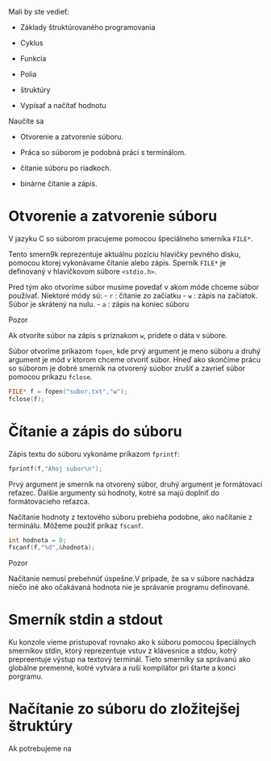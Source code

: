 Mali by ste vedieť:

  - Základy štruktúrovaného programovania

  - Cyklus

  - Funkcia

  - Polia

  - štruktúry

  - Vypísať a načítať hodnotu

<div class="note">

<div class="title">

Naučíte sa

</div>

  - Otvorenie a zatvorenie súboru.

  - Práca so súborom je podobná práci s terminálom.

  - čítanie súboru po riadkoch.

  - binárne čítanie a zápis.

</div>

# Otvorenie a zatvorenie súboru

V jazyku C so súborom pracujeme pomocou špeciálneho smerníka `FILE*`.

Tento smern9k reprezentuje aktuálnu pozíciu hlavičky pevného disku,
pomocou ktorej vykonávame čítanie alebo zápis. Sperník `FILE*` je
definovaný v hlavičkovom súbore `<stdio.h>`.

Pred tým ako otvoríme súbor musíme povedať v akom móde chceme súbor
používať. Niektoré módy sú: - `r` : čítanie zo začiatku - `w` : zápis
na začiatok. Súbor je skrátený na nulu. - `a` : zápis na koniec súboru

<div class="warning">

<div class="title">

Pozor

</div>

Ak otvoríte súbor na zápis s príznakom `w`, prídete o dáta v súbore.

</div>

Súbor otvoríme príkazom `fopen`, kde prvý argument je meno súboru a
druhý argument je mód v ktorom chceme otvoriť súbor. Hneď ako skončíme
prácu so súborom je dobré smerník na otvorený súobor zrušiť a zavrieť
súbor pomocou príkazu `fclose`.

``` c
FILE* f = fopen("subor.txt","w");
fclose(f);
```

# Čítanie a zápis do súboru

Zápis textu do súboru vykonáme príkazom `fprintf`:

``` c
fprintf(f,"Ahoj subor\n");
```

Prvý argument je smerník na otvorený súbor, druhý argument je
formátovací reťazec. Ďalšie argumenty sú hodnoty, kotré sa majú
doplniť do formátovacieho reťazca.

Načítanie hodnoty z textového súboru prebieha podobne, ako načítanie z
terminálu. Môžeme použiť príkaz `fscanf`.

``` c
int hodnota = 0;
fscanf(f,"%d",&hodnota);
```

<div class="warning">

<div class="title">

Pozor

</div>

Načítanie nemusí prebehnúť úspešne.V prípade, že sa v súbore nachádza
niečo iné ako očakávaná hodnota nie je správanie programu definované.

</div>

# Smerník stdin a stdout

Ku konzole vieme pristupovať rovnako ako k súboru pomocou špeciálnych
smerníkov stdin, ktorý reprezentuje vstuv z klávesnice a stdou, kotrý
prepreentuje výstup na textový terminál. Tieto smerníky sa správanú ako
globálne premenné, kotré vytvára a ruší kompilátor pri štarte a konci
porgramu.

# Načítanie zo súboru do zložitejšej štruktúry

Ak potrebujeme na
